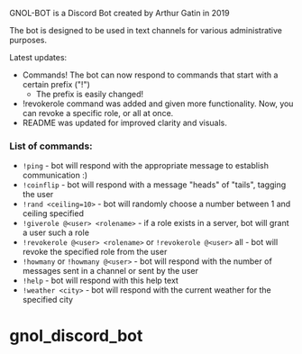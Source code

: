 GNOL-BOT is a Discord Bot created by Arthur Gatin in 2019



The bot is designed to be used in text channels for various administrative purposes.

Latest updates:

 - Commands! The bot can now respond to commands that start with a certain prefix ("!")
    - The prefix is easily changed!
 - !revokerole command was added and given more functionality. Now, you can revoke a specific role, or all at once.
 - README was updated for improved clarity and visuals.
 
 ### List of commands:
- `!ping` - bot will respond with the appropriate message to establish communication :)
- `!coinflip` - bot will respond with a message "heads" of "tails", tagging the user
- `!rand <ceiling=10>` - bot will randomly choose a number between 1 and ceiling specified
- `!giverole @<user> <rolename>` - if a role exists in a server, bot will grant a user such a role
- `!revokerole @<user> <rolename>` or `!revokerole @<user>` all - bot will revoke the specified role from the user
- `!howmany` or `!howmany @<user>` - bot will respond with the number of messages sent in a channel or sent by the user
- `!help` - bot will respond with this help text
- `!weather <city>` - bot will respond with the current weather for the specified city

# gnol_discord_bot
